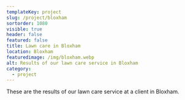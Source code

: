 ```yaml
---
templateKey: project
slug: /project/bloxham
sortorder: 1080
visible: true
header: false
featured: false
title: Lawn care in Bloxham
location: Bloxham
featuredimage: /img/bloxham.webp
alt: Results of our lawn care service in Bloxham
category:
  - project
---
```


These are the results of our lawn care service at a client in Bloxham.
